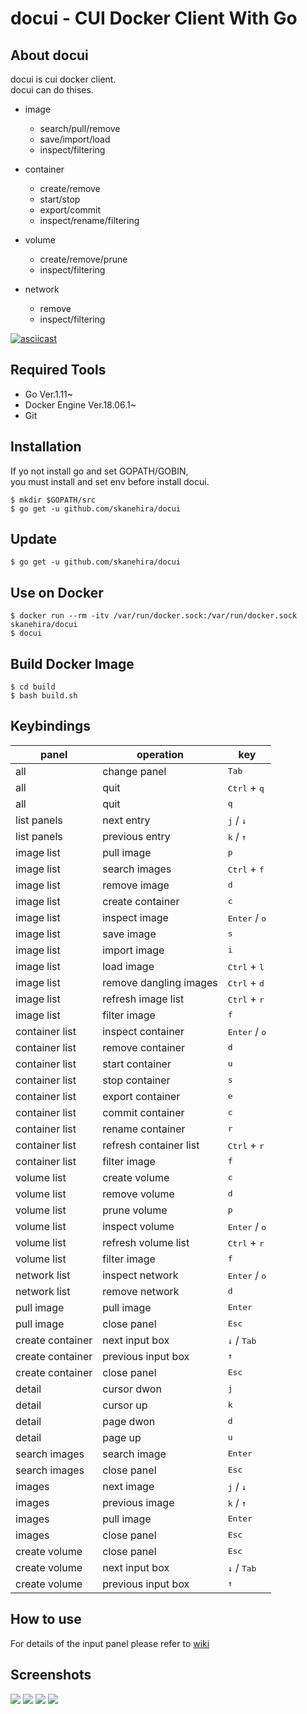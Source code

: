 # docui - CUI Docker Client With Go

## About docui
docui is cui docker client.  
docui can do thises.

- image
    - search/pull/remove
    - save/import/load
    - inspect/filtering

- container
    - create/remove
    - start/stop
    - export/commit
    - inspect/rename/filtering

- volume
    - create/remove/prune
    - inspect/filtering

- network
    - remove
    - inspect/filtering

[![asciicast](https://asciinema.org/a/212109.svg)](https://asciinema.org/a/212109)

## Required Tools
- Go Ver.1.11~
- Docker Engine Ver.18.06.1~
- Git

## Installation
If yo not install go and set GOPATH/GOBIN,  
you must install and set env before install docui.

```
$ mkdir $GOPATH/src
$ go get -u github.com/skanehira/docui
```

## Update
```
$ go get -u github.com/skanehira/docui
```

## Use on Docker
```
$ docker run --rm -itv /var/run/docker.sock:/var/run/docker.sock skanehira/docui
$ docui
```

## Build Docker Image
```
$ cd build
$ bash build.sh
```

## Keybindings
| panel            | operation              | key                             |
|------------------|------------------------|---------------------------------|
| all              | change panel           | <kbd>Tab</kbd>                  |
| all              | quit                   | <kbd>Ctrl</kbd> + <kbd>q</kbd>  |
| all              | quit                   | <kbd>q</kbd>                    |
| list panels      | next entry             | <kbd>j</kbd> / <kbd>↓</kbd>     |
| list  panels     | previous entry         | <kbd>k</kbd> / <kbd>↑</kbd>     |
| image list       | pull image             | <kbd>p</kbd>                    |
| image list       | search images          | <kbd>Ctrl</kbd> + <kbd>f</kbd>  |
| image list       | remove image           | <kbd>d</kbd>                    |
| image list       | create container       | <kbd>c</kbd>                    |
| image list       | inspect image          | <kbd>Enter</kbd> / <kbd>o</kbd> |
| image list       | save image             | <kbd>s</kbd>                    |
| image list       | import image           | <kbd>i</kbd>                    |
| image list       | load image             | <kbd>Ctrl</kbd> + <kbd>l</kbd>  |
| image list       | remove dangling images | <kbd>Ctrl</kbd> + <kbd>d</kbd>  |
| image list       | refresh image list     | <kbd>Ctrl</kbd> + <kbd>r</kbd>  |
| image list       | filter image           | <kbd>f</kbd>                    |
| container list   | inspect container      | <kbd>Enter</kbd> / <kbd>o</kbd> |
| container list   | remove container       | <kbd>d</kbd>                    |
| container list   | start container        | <kbd>u</kbd>                    |
| container list   | stop container         | <kbd>s</kbd>                    |
| container list   | export container       | <kbd>e</kbd>                    |
| container list   | commit container       | <kbd>c</kbd>                    |
| container list   | rename container       | <kbd>r</kbd>                    |
| container list   | refresh container list | <kbd>Ctrl</kbd> + <kbd>r</kbd>  |
| container list   | filter image           | <kbd>f</kbd>                    |
| volume list      | create volume          | <kbd>c</kbd>                    |
| volume list      | remove volume          | <kbd>d</kbd>                    |
| volume list      | prune volume           | <kbd>p</kbd>                    |
| volume list      | inspect volume         | <kbd>Enter</kbd> / <kbd>o</kbd> |
| volume list      | refresh volume list    | <kbd>Ctrl</kbd> + <kbd>r</kbd>  |
| volume list      | filter image           | <kbd>f</kbd>                    |
| network list     | inspect network        | <kbd>Enter</kbd> / <kbd>o</kbd> |
| network list     | remove network         | <kbd>d</kbd>                    |
| pull image       | pull image             | <kbd>Enter</kbd>                |
| pull image       | close panel            | <kbd>Esc</kbd>                  |
| create container | next input box         | <kbd>↓</kbd>  / <kbd>Tab</kbd>  |
| create container | previous input box     | <kbd>↑</kbd>                    |
| create container | close panel            | <kbd>Esc</kbd>                  |
| detail           | cursor dwon            | <kbd>j</kbd>                    |
| detail           | cursor up              | <kbd>k</kbd>                    |
| detail           | page dwon              | <kbd>d</kbd>                    |
| detail           | page up                | <kbd>u</kbd>                    |
| search images    | search image           | <kbd>Enter</kbd>                |
| search images    | close panel            | <kbd>Esc</kbd>                  |
| images           | next image             | <kbd>j</kbd> / <kbd>↓</kbd>     |
| images           | previous image         | <kbd>k</kbd> / <kbd>↑</kbd>     |
| images           | pull image             | <kbd>Enter</kbd>                |
| images           | close panel            | <kbd>Esc</kbd>                  |
| create volume    | close panel            | <kbd>Esc</kbd>                  |
| create volume    | next input box         | <kbd>↓</kbd> / <kbd>Tab</kbd>   |
| create volume    | previous input box     | <kbd>↑</kbd>                    |


## How to use
For details of the input panel please refer to [wiki](https://github.com/skanehira/docui/blob/master/wiki.md)

## Screenshots

![](https://github.com/skanehira/docui/blob/images/images/s1.png)
![](https://github.com/skanehira/docui/blob/images/images/s2.png)
![](https://github.com/skanehira/docui/blob/images/images/s3.png)
![](https://github.com/skanehira/docui/blob/images/images/s4.png)
